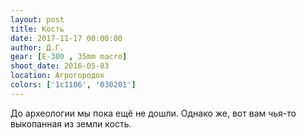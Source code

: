 ```yaml
---
layout: post
title: Кость
date: 2017-11-17 00:00:00
author: Д.Г.
gear: [E-300 , 35mm macro]
shoot_date: 2016-05-03
location: Агрогородок
colors: ['1c1106', '030201']
---
```

До археологии мы пока ещё не дошли. Однако же, вот вам чья-то выкопанная из земли кость.
